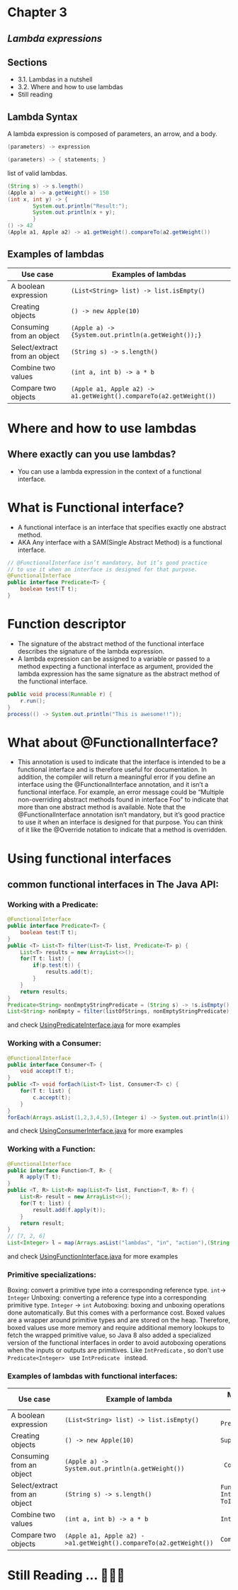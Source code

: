 # Chapter 3
## _Lambda expressions_

## Sections

- 3.1. Lambdas in a nutshell
- 3.2. Where and how to use lambdas
- Still reading


## Lambda Syntax
A lambda expression is composed of parameters, an arrow, and a body.
```java
(parameters) -> expression
```
```java
(parameters) -> { statements; }
```
list of valid lambdas.
```java
(String s) -> s.length()
(Apple a) -> a.getWeight() > 150
(int x, int y) -> {
        System.out.println("Result:");
        System.out.println(x + y);
        }
() -> 42
(Apple a1, Apple a2) -> a1.getWeight().compareTo(a2.getWeight())     
```

## Examples of lambdas

| Use case  | Examples of lambdas |
| ------------- | ------------- |
| A boolean expression | ```(List<String> list) -> list.isEmpty()```  |
|  Creating objects |  ```() -> new Apple(10)``` |
|  Consuming from an object |  ```(Apple a) -> {System.out.println(a.getWeight());}``` |
| Select/extract from an object  |  ```(String s) -> s.length()``` |
| Combine two values  |  ```(int a, int b) -> a * b``` |
|  Compare two objects |  ```(Apple a1, Apple a2) ->  a1.getWeight().compareTo(a2.getWeight())``` |

# Where and how to use lambdas
## Where exactly can you use lambdas?
- You can use a lambda expression in the context of a functional interface.

# What is Functional interface?
- A functional interface is an interface that specifies exactly one abstract method.
- AKA Any interface with a SAM(Single Abstract Method) is a functional interface.

```java
// @FunctionalInterface isn’t mandatory, but it’s good practice 
// to use it when an interface is designed for that purpose.
@FunctionalInterface
public interface Predicate<T> {
    boolean test(T t);
}
```


# Function descriptor
- The signature of the abstract method of the functional interface describes the signature of the lambda expression.
- A lambda expression can be assigned to a variable or passed to a method expecting a functional interface as argument, provided the lambda expression has the same signature as the abstract method of the functional interface.


```java 
public void process(Runnable r) {
    r.run();
}
process(() -> System.out.println("This is awesome!!"));
```

# What about @FunctionalInterface?
- This annotation is used to indicate that the interface is intended to be a functional interface and is therefore useful for documentation. In addition, the compiler will return a meaningful error if you define an interface using the @FunctionalInterface annotation, and it isn’t a functional interface. For example, an error message could be “Multiple non-overriding abstract methods found in interface Foo” to indicate that more than one abstract method is available. Note that the @FunctionalInterface annotation isn’t mandatory, but it’s good practice to use it when an interface is designed for that purpose. You can think of it like the @Override notation to indicate that a method is overridden.


# Using functional interfaces
## common functional interfaces in The Java API:
### Working with a Predicate:
```java
@FunctionalInterface
public interface Predicate<T> {
    boolean test(T t);
}
public <T> List<T> filter(List<T> list, Predicate<T> p) {
    List<T> results = new ArrayList<>();
    for(T t: list) {
        if(p.test(t)) {
            results.add(t);
        }
    }
    return results;
}
Predicate<String> nonEmptyStringPredicate = (String s) -> !s.isEmpty();
List<String> nonEmpty = filter(listOfStrings, nonEmptyStringPredicate);
```
and check [UsingPredicateInterface.java](./part4UsingFunctionalInterfaces/UsingPredicateInterface.java) for more examples

### Working with a Consumer:

```Java
@FunctionalInterface
public interface Consumer<T> {
    void accept(T t);
}
public <T> void forEach(List<T> list, Consumer<T> c) {
    for(T t: list) {
        c.accept(t);
    }
}
forEach(Arrays.asList(1,2,3,4,5),(Integer i) -> System.out.println(i));
```
and check [UsingConsumerInterface.java](./part4UsingFunctionalInterfaces/UsingConsumerInterface.java) for more examples

### Working with a Function:

```java
@FunctionalInterface
public interface Function<T, R> {
    R apply(T t);
}
public <T, R> List<R> map(List<T> list, Function<T, R> f) {
    List<R> result = new ArrayList<>();
    for(T t: list) {
        result.add(f.apply(t));
    }
    return result;
}
// [7, 2, 6]
List<Integer> l = map(Arrays.asList("lambdas", "in", "action"),(String s) -> s.length());
```
and check [UsingFunctionInterface.java](./part4UsingFunctionalInterfaces/UsingFunctionInterface.java) for more examples

### Primitive specializations:

Boxing: convert a primitive type into a corresponding reference type. ```int```-> ```Integer```
Unboxing: converting a reference type into a corresponding primitive type. ```Integer``` -> ```int```
Autoboxing: boxing and unboxing operations done automatically.
But this comes with a performance cost. Boxed values are a wrapper around primitive types and are stored on the heap. Therefore, boxed values use more memory and require additional memory lookups to fetch the wrapped primitive value, so Java 8 also added a specialized version of the functional interfaces in order to avoid autoboxing operations when the inputs or outputs are primitives. Like ```IntPredicate``` , so don't use ```Predicate<Integer> ``` use ```IntPredicate ``` instead.

### Examples of lambdas with functional interfaces:
|Use case | Example of lambda | Matching functional interface|
|---------| ----------------- | ------------------------------- |
| A boolean expression	 | ``` (List<String> list) -> list.isEmpty() ``` | ``` Predicate<List<String>>``` |
|Creating objects	 | ``` () -> new Apple(10)	 ``` |  ``` Supplier<Apple> ```|
| Consuming from an object	 | ```(Apple a) -> System.out.println(a.getWeight()) ``` | ``` Consumer<Apple>``` |
|Select/extract from an object	 |``` (String s) -> s.length()	 ```  | ``` Function<String, Integer> or ToIntFunction<String> ``` |
|Combine two values | ``` (int a, int b) -> a * b	 ``` | ``` IntBinaryOperator ``` |
| Compare two objects	 |``` (Apple a1, Apple a2) ->a1.getWeight().compareTo(a2.getWeight()) ```  | ``` Comparator<Apple> ``` |



# Still Reading ... 👨🏻‍💻






